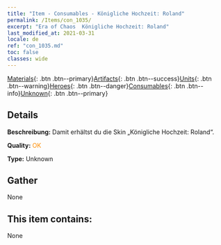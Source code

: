 ```yaml
---
title: "Item - Consumables - Königliche Hochzeit: Roland"
permalink: /Items/con_1035/
excerpt: "Era of Chaos  Königliche Hochzeit: Roland"
last_modified_at: 2021-03-31
locale: de
ref: "con_1035.md"
toc: false
classes: wide
---
```

 [Materials](/de/Items/){: .btn .btn--primary}[Artifacts](/de/Items/Artifacts/){: .btn .btn--success}[Units](/de/Items/Units/){: .btn .btn--warning}[Heroes](/de/Items/Heroes/){: .btn .btn--danger}[Consumables](/de/Items/Consumables/){: .btn .btn--info}[Unknown](/de/Items/Unknown/){: .btn .btn--primary}

## Details
 **Beschreibung:** Damit erhältst du die Skin „Königliche Hochzeit: Roland“.

 **Quality:** <span style="color: #FF8C00">OK</span>

 **Type:** Unknown

## Gather

  None

## This item contains:

  None

